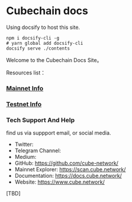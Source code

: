 # Cubechain docs

Using docsify to host this site.

```
npm i docsify-cli -g
# yarn global add docsify-cli
docsify serve ./contents
```

Welcome to the Cubechain Docs Site。

Resources list：

### [Mainnet Info](./contents/mainnet.md)

### [Testnet Info](./contents/testnet.md)

### Tech Support And Help

find us via suppport email, or social media.

- Twitter: 
- Telegram Channel: 
- Medium: 
- GitHub: https://github.com/cube-network/
- Mainnet Explorer: https://scan.cube.network/
- Documentation: https://docs.cube.network/
- Website: https://www.cube.network/

[TBD]
